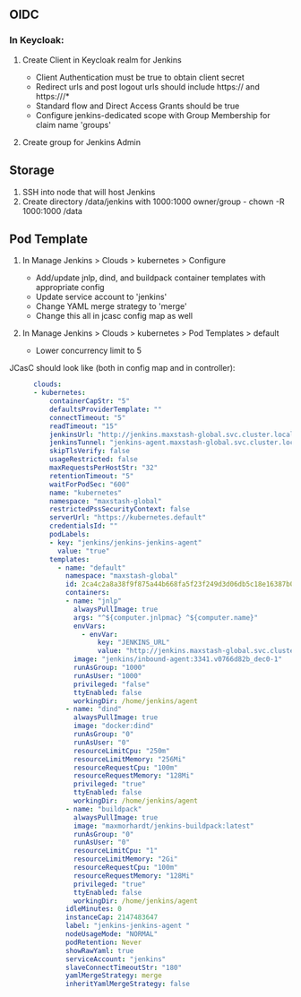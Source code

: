 ## OIDC

### In Keycloak:
1. Create Client in Keycloak realm for Jenkins
   - Client Authentication must be true to obtain client secret
   - Redirect urls and post logout urls should include https://<dns> and https://<dns>/*
   - Standard flow and Direct Access Grants should be true
   - Configure jenkins-dedicated scope with Group Membership for claim name 'groups'

2. Create group for Jenkins Admin

## Storage
1. SSH into node that will host Jenkins
2. Create directory /data/jenkins with 1000:1000 owner/group - chown -R 1000:1000 /data

## Pod Template
1. In Manage Jenkins > Clouds > kubernetes > Configure
   - Add/update jnlp, dind, and buildpack container templates with appropriate config
   - Update service account to 'jenkins'
   - Change YAML merge strategy to 'merge'
   - Change this all in jcasc config map as well

2. In Manage Jenkins > Clouds > kubernetes > Pod Templates > default
   - Lower concurrency limit to 5

JCasC should look like (both in config map and in controller):

```yaml
      clouds:
      - kubernetes:
          containerCapStr: "5"
          defaultsProviderTemplate: ""
          connectTimeout: "5"
          readTimeout: "15"
          jenkinsUrl: "http://jenkins.maxstash-global.svc.cluster.local:8080"
          jenkinsTunnel: "jenkins-agent.maxstash-global.svc.cluster.local:50000"
          skipTlsVerify: false
          usageRestricted: false
          maxRequestsPerHostStr: "32"
          retentionTimeout: "5"
          waitForPodSec: "600"
          name: "kubernetes"
          namespace: "maxstash-global"
          restrictedPssSecurityContext: false
          serverUrl: "https://kubernetes.default"
          credentialsId: ""
          podLabels:
          - key: "jenkins/jenkins-jenkins-agent"
            value: "true"
          templates:
            - name: "default"
              namespace: "maxstash-global"
              id: 2ca4c2a8a38f9f875a44b668fa5f23f249d3d06db5c18e16387b0c85d7e8bafa
              containers:
              - name: "jnlp"
                alwaysPullImage: true
                args: "^${computer.jnlpmac} ^${computer.name}"
                envVars:
                  - envVar:
                      key: "JENKINS_URL"
                      value: "http://jenkins.maxstash-global.svc.cluster.local:8080/"
                image: "jenkins/inbound-agent:3341.v0766d82b_dec0-1"
                runAsGroup: "1000"
                runAsUser: "1000"
                privileged: "false"
                ttyEnabled: false
                workingDir: /home/jenkins/agent  
              - name: "dind"
                alwaysPullImage: true
                image: "docker:dind"
                runAsGroup: "0"
                runAsUser: "0"
                resourceLimitCpu: "250m"
                resourceLimitMemory: "256Mi"
                resourceRequestCpu: "100m"
                resourceRequestMemory: "128Mi"
                privileged: "true"
                ttyEnabled: false
                workingDir: /home/jenkins/agent
              - name: "buildpack"
                alwaysPullImage: true
                image: "maxmorhardt/jenkins-buildpack:latest"
                runAsGroup: "0"
                runAsUser: "0"
                resourceLimitCpu: "1"
                resourceLimitMemory: "2Gi"
                resourceRequestCpu: "100m"
                resourceRequestMemory: "128Mi"
                privileged: "true"
                ttyEnabled: false
                workingDir: /home/jenkins/agent
              idleMinutes: 0
              instanceCap: 2147483647
              label: "jenkins-jenkins-agent "
              nodeUsageMode: "NORMAL"
              podRetention: Never
              showRawYaml: true
              serviceAccount: "jenkins"
              slaveConnectTimeoutStr: "180"
              yamlMergeStrategy: merge
              inheritYamlMergeStrategy: false
```